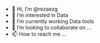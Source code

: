 - 👋 Hi, I’m @rezaezg
- 👀 I’m interested in Data
- 🌱 I’m currently working Data tools
- 💞️ I’m looking to collaborate on ...
- 📫 How to reach me ...

<!---
rezaezg/rezaezg is a ✨ special ✨ repository because its `README.md` (this file) appears on your GitHub profile.
You can click the Preview link to take a look at your changes.
--->
